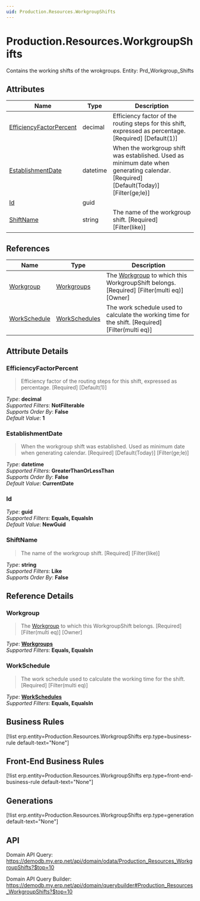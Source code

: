 ```yaml
---
uid: Production.Resources.WorkgroupShifts
---
```

# Production.Resources.WorkgroupShifts

Contains the working shifts of the wrokgroups. Entity: Prd_Workgroup_Shifts

## Attributes

| Name | Type | Description |
| ---- | ---- | --- |
| [EfficiencyFactorPercent](Production.Resources.WorkgroupShifts.md#efficiencyfactorpercent) | decimal | Efficiency factor of the routing steps for this shift, expressed as percentage. [Required] [Default(1)] 
| [EstablishmentDate](Production.Resources.WorkgroupShifts.md#establishmentdate) | datetime | When the workgroup shift was established. Used as minimum date when generating calendar. [Required] [Default(Today)] [Filter(ge;le)] 
| [Id](Production.Resources.WorkgroupShifts.md#id) | guid |  
| [ShiftName](Production.Resources.WorkgroupShifts.md#shiftname) | string | The name of the workgroup shift. [Required] [Filter(like)] 

## References

| Name | Type | Description |
| ---- | ---- | --- |
| [Workgroup](Production.Resources.WorkgroupShifts.md#workgroup) | [Workgroups](Production.Resources.Workgroups.md) | The [Workgroup](Production.Resources.WorkgroupShifts.md#workgroup) to which this WorkgroupShift belongs. [Required] [Filter(multi eq)] [Owner] |
| [WorkSchedule](Production.Resources.WorkgroupShifts.md#workschedule) | [WorkSchedules](General.Resources.WorkSchedules.md) | The work schedule used to calculate the working time for the shift. [Required] [Filter(multi eq)] |


## Attribute Details

### EfficiencyFactorPercent

> Efficiency factor of the routing steps for this shift, expressed as percentage. [Required] [Default(1)]

_Type_: **decimal**  
_Supported Filters_: **NotFilterable**  
_Supports Order By_: **False**  
_Default Value_: **1**  

### EstablishmentDate

> When the workgroup shift was established. Used as minimum date when generating calendar. [Required] [Default(Today)] [Filter(ge;le)]

_Type_: **datetime**  
_Supported Filters_: **GreaterThanOrLessThan**  
_Supports Order By_: **False**  
_Default Value_: **CurrentDate**  

### Id

_Type_: **guid**  
_Supported Filters_: **Equals, EqualsIn**  
_Default Value_: **NewGuid**  

### ShiftName

> The name of the workgroup shift. [Required] [Filter(like)]

_Type_: **string**  
_Supported Filters_: **Like**  
_Supports Order By_: **False**  


## Reference Details

### Workgroup

> The [Workgroup](Production.Resources.WorkgroupShifts.md#workgroup) to which this WorkgroupShift belongs. [Required] [Filter(multi eq)] [Owner]

_Type_: **[Workgroups](Production.Resources.Workgroups.md)**  
_Supported Filters_: **Equals, EqualsIn**  

### WorkSchedule

> The work schedule used to calculate the working time for the shift. [Required] [Filter(multi eq)]

_Type_: **[WorkSchedules](General.Resources.WorkSchedules.md)**  
_Supported Filters_: **Equals, EqualsIn**  



## Business Rules

[!list erp.entity=Production.Resources.WorkgroupShifts erp.type=business-rule default-text="None"]

## Front-End Business Rules

[!list erp.entity=Production.Resources.WorkgroupShifts erp.type=front-end-business-rule default-text="None"]

## Generations

[!list erp.entity=Production.Resources.WorkgroupShifts erp.type=generation default-text="None"]

## API

Domain API Query:
<https://demodb.my.erp.net/api/domain/odata/Production_Resources_WorkgroupShifts?$top=10>

Domain API Query Builder:
<https://demodb.my.erp.net/api/domain/querybuilder#Production_Resources_WorkgroupShifts?$top=10>

